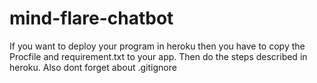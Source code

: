 # mind-flare-chatbot
If you want to deploy your program in heroku then you have to copy the Procfile and requirement.txt to your app. Then do the steps described in heroku. Also dont forget about .gitignore
